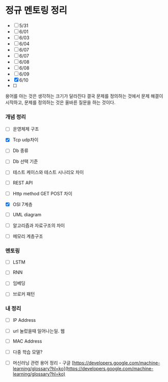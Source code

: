 # 정규 멘토링 정리
- [ ]  5/31
- [ ]  6/01
- [ ]  6/03
- [ ]  6/04
- [ ]  6/07
- [ ]  6/07
- [ ]  6/08
- [ ]  6/08
- [ ]  6/09
- [x]  6/10
- [ ] 

용어를 아는 것은 생각하는 크기가 달라진다
결국 문제를 정의하는 것에서 문제 해결이 시작하고,
문제를 정의하는 것은 올바른 질문을 하는 것이다.


### 개념 정리
- [ ] 운영체제 구조
- [x] Tcp udp차이
- [ ] Db 종류
- [ ] Db 선택 기준
- [ ] 테스트 케이스와 테스트 시나리오 차이
- [ ] REST API
- [ ] Http method GET POST 차이
- [x] OSI 7계층
- [ ] UML diagram
- [ ] 알고리즘과 자료구조의 차이
- [ ] 메모리 계층구조



### 멘토링
- [ ]  LSTM
- [ ]  RNN
- [ ]  임베딩 
- [ ]  브로커 패턴 


### 내 정리 
- [ ] IP Address
- [ ] url 눌렀을때 일어나는일. 웹
- [ ] MAC Address
- [ ] 다중 학습 모델?

- [ ] 머신러닝 관련 용어 정리 - 구글
[https://developers.google.com/machine-learning/glossary?hl=ko](https://developers.google.com/machine-learning/glossary?hl=ko)